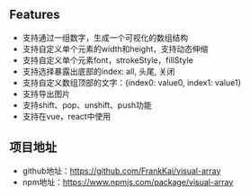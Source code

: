 ## Features

- 支持通过一组数字，生成一个可视化的数组结构
- 支持自定义单个元素的width和height，支持动态伸缩
- 支持自定义单个元素font，strokeStyle，fillStyle
- 支持选择暴露出底部的index: all, 头尾, 关闭
- 支持自定义数组顶部的文字：{index0: value0, index1: value1}
- 支持导出图片
- 支持shift、pop、unshift、push功能
- 支持在vue，react中使用

## 项目地址

- github地址：https://github.com/FrankKai/visual-array
- npm地址：https://www.npmjs.com/package/visual-array